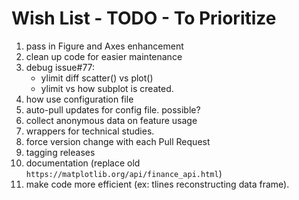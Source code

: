 # Wish List - TODO - To Prioritize

 1. pass in Figure and Axes enhancement
 2. clean up code for easier maintenance
 3. debug issue#77:
    - ylimit diff scatter() vs plot()
    - ylimit vs how subplot is created.
 4. how use configuration file
 5. auto-pull updates for config file. possible?
 6. collect anonymous data on feature usage
 7. wrappers for technical studies.
 8. force version change with each Pull Request
 9. tagging releases
10. documentation (replace old `https://matplotlib.org/api/finance_api.html`)
11. make code more efficient (ex: tlines reconstructing data frame).

